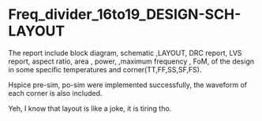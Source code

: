 # Freq_divider_16to19_DESIGN-SCH-LAYOUT

The report include block diagram, schematic ,LAYOUT, DRC report, LVS report, aspect ratio, area , power, ,maximum frequency , FoM, of the design in some specific temperatures and corner(TT,FF,SS,SF,FS).

Hspice pre-sim, po-sim were implemented successfully, the waveform of each corner is also included.

Yeh, I know that layout is like a joke, it is tiring tho.
